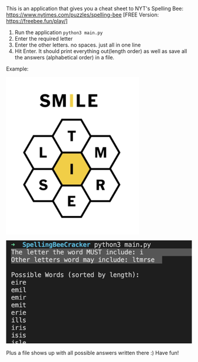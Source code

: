 This is an application that gives you a cheat sheet to NYT's Spelling Bee: https://www.nytimes.com/puzzles/spelling-bee [FREE Version: https://freebee.fun/play/]

1) Run the application `python3 main.py`
2) Enter the required letter
3) Enter the other letters. no spaces. just all in one line
4) Hit Enter. It should print everything out(length order) as well as save all the answers (alphabetical order) in a file.

Example: 

![Alt text](./ExampleImages/ExapleSpellingBee.png?raw=true "Puzzle")

![Alt text](./ExampleImages/ExampleExecution.png?raw=true "Execution")

Plus a file shows up with all possible answers written there :) Have fun!

